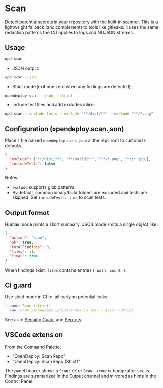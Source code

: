 # Scan

Detect potential secrets in your repository with the built‑in scanner. This is a lightweight fallback (and complement) to tools like gitleaks. It uses the same redaction patterns the CLI applies to logs and NDJSON streams.

## Usage

```bash
opd scan
```

- JSON output:

```bash
opd scan --json
```

- Strict mode (exit non‑zero when any findings are detected):

```bash
opendeploy scan --json --strict
```

- Include test files and add excludes inline:

```bash
opd scan --include-tests --exclude "**/dist/**" --exclude "**/*.png"
```

## Configuration (opendeploy.scan.json)

Place a file named `opendeploy.scan.json` at the repo root to customize defaults.

```json
{
  "exclude": ["**/dist/**", "**/build/**", "**/*.png", "**/*.jpg"],
  "includeTests": false
}
```

Notes:
- `exclude` supports glob patterns.
- By default, common binary/build folders are excluded and tests are skipped. Set `includeTests: true` to scan tests.

## Output format

Human mode prints a short summary. JSON mode emits a single object like:

```json
{
  "action": "scan",
  "ok": true,
  "totalFindings": 0,
  "files": [],
  "final": true
}
```

When findings exist, `files` contains entries `{ path, count }`.

## CI guard

Use strict mode in CI to fail early on potential leaks:

```yaml
- name: Scan (strict)
  run: node packages/cli/dist/index.js scan --json --strict
```

See also: [Security Guard](../ci#security-guard) and [Security](../security).

## VSCode extension

From the Command Palette:
- "OpenDeploy: Scan Repo"
- "OpenDeploy: Scan Repo (Strict)"

The panel header shows a `Scan: OK` or `Scan: <count>` badge after scans. Findings are summarized in the Output channel and mirrored as hints in the Control Panel.
